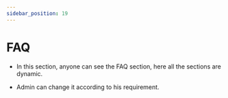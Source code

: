 ```yaml
---
sidebar_position: 19
---
```


# FAQ

- In this section, anyone can see the FAQ section, here all the sections are dynamic.

- Admin can change it according to his requirement.

<!-- ![faq](./img/ff1.png) -->